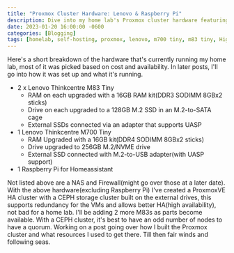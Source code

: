 ```yaml
---
title: "Proxmox Cluster Hardware: Lenovo & Raspberry Pi"
description: Dive into my home lab's Proxmox cluster hardware featuring Lenovo Thinkcentre models and a Raspberry Pi. Learn about high availability, CEPH storage, and more.
date: 2023-01-20 16:00:00 -0600
categories: [Blogging]
tags: [homelab, self-hosting, proxmox, lenovo, m700 tiny, m83 tiny, High Availability, CEPH storage, Raspberry Pi, UASP, DDR4, DDR3, M.2 SSD, Virtual Machines, networking]
---
```


Here's a short breakdown of the hardware that's currently running my home lab, most of it was picked based on cost and availability. In later posts, I'll go into how it was set up and what it's running.

- 2 x Lenovo Thinkcentre M83 Tiny
  - RAM on each upgraded with a 16GB RAM kit(DDR3 SODIMM 8GBx2 sticks)
  - Drive on each upgraded to a 128GB M.2 SSD in an M.2-to-SATA cage
  - External SSDs connected via an adapter that supports UASP
- 1 Lenovo Thinkcentre M700 Tiny
  - RAM Upgraded with a 16GB kit(DDR4 SODIMM 8GBx2 sticks)
  - Drive upgraded to 256GB M.2/NVME drive
  - External SSD connected with M.2-to-USB adapter(with UASP support)
- 1 Raspberry Pi for Homeassistant

Not listed above are a NAS and Firewall(might go over those at a later date). With the above hardware(excluding Raspberry Pi) I've created a ProxmoxVE HA cluster with a CEPH storage cluster built on the external drives, this supports redundancy for the VMs and allows better HA(high availability), not bad for a home lab. I'll be adding 2 more M83s as parts become available. With a CEPH cluster, it's best to have an odd number of nodes to have a quorum. Working on a post going over how I built the Proxmox cluster and what resources I used to get there. Till then fair winds and following seas.
